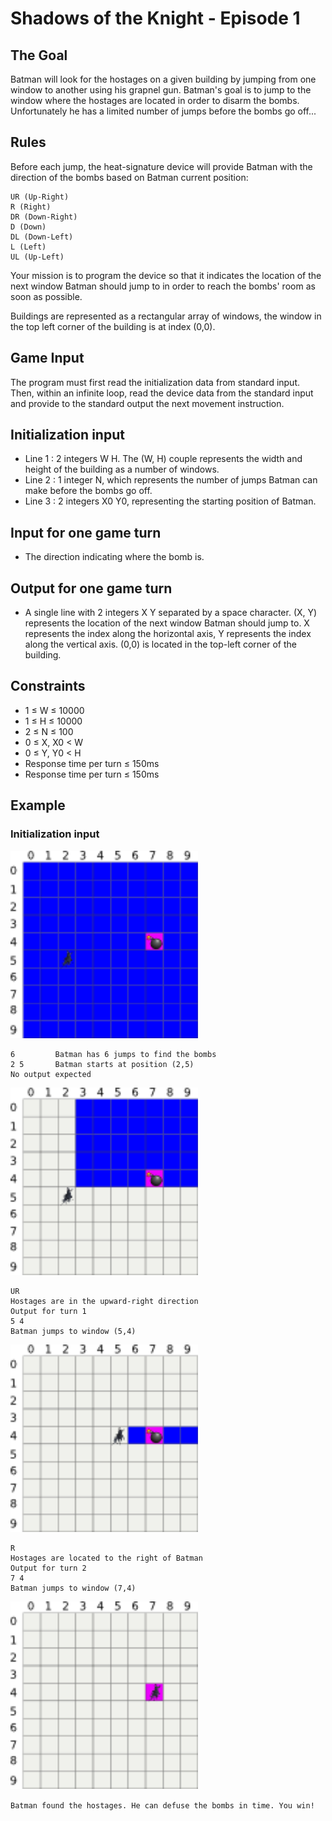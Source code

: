﻿# Shadows of the Knight - Episode 1

## The Goal
Batman will look for the hostages on a given building by jumping from one window to another using his grapnel gun. 
Batman's goal is to jump to the window where the hostages are located in order to disarm the bombs. Unfortunately he has a limited number of jumps before the bombs go off...

## Rules
Before each jump, the heat-signature device will provide Batman with the direction of the bombs based on Batman current position:

```U (Up)
UR (Up-Right)
R (Right)
DR (Down-Right)
D (Down)
DL (Down-Left)
L (Left)
UL (Up-Left)
```

Your mission is to program the device so that it indicates the location of the next window Batman should jump to in order to reach the bombs' room as soon as possible.

Buildings are represented as a rectangular array of windows, the window in the top left corner of the building is at index (0,0).

## Game Input
The program must first read the initialization data from standard input. Then, within an infinite loop, read the device data from the standard input and provide to the standard output the next movement instruction.

## Initialization input
* Line 1 : 2 integers W H. The (W, H) couple represents the width and height of the building as a number of windows.
* Line 2 : 1 integer N, which represents the number of jumps Batman can make before the bombs go off.
* Line 3 : 2 integers X0 Y0, representing the starting position of Batman.

## Input for one game turn
* The direction indicating where the bomb is.

## Output for one game turn
* A single line with 2 integers X Y separated by a space character. (X, Y) represents the location of the next window Batman should jump to. X represents the index along the horizontal axis, Y represents the index along the vertical axis. (0,0) is located in the top-left corner of the building.

## Constraints
* 1 ≤ W ≤ 10000
* 1 ≤ H ≤ 10000
* 2 ≤ N ≤ 100
* 0 ≤ X, X0 < W
* 0 ≤ Y, Y0 < H
* Response time per turn ≤ 150ms
* Response time per turn ≤ 150ms

## Example
### Initialization input

<img src="https://github.com/marshmallowoverlord/CodingPractice/blob/master/CodingPractice/CodinGame/Medium/ShadowsOfTheKnight/example0.png" width="300">

```10 10     Building has 100 windows (10x10)
6         Batman has 6 jumps to find the bombs
2 5       Batman starts at position (2,5)
No output expected
```

<img src="https://github.com/marshmallowoverlord/CodingPractice/blob/master/CodingPractice/CodinGame/Medium/ShadowsOfTheKnight/example1.png" width="300">

```Input for turn 1
UR
Hostages are in the upward-right direction
Output for turn 1
5 4
Batman jumps to window (5,4)
```

<img src="https://github.com/marshmallowoverlord/CodingPractice/blob/master/CodingPractice/CodinGame/Medium/ShadowsOfTheKnight/example2.png" width="300">

```Input for turn 2
R
Hostages are located to the right of Batman
Output for turn 2
7 4
Batman jumps to window (7,4)
```

<img src="https://github.com/marshmallowoverlord/CodingPractice/blob/master/CodingPractice/CodinGame/Medium/ShadowsOfTheKnight/example3.png" width="300">

```Batman found the hostages. He can defuse the bombs in time. You win!```
